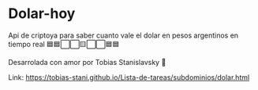 # Dolar-hoy
Api de criptoya para saber cuanto vale el dolar en pesos argentinos en tiempo real 🟦🟦⬜⬜🟨⬜⬜🟦🟦

Desarrolada con amor por Tobias Stanislavsky 🥰

Link: https://tobias-stani.github.io/Lista-de-tareas/subdominios/dolar.html
